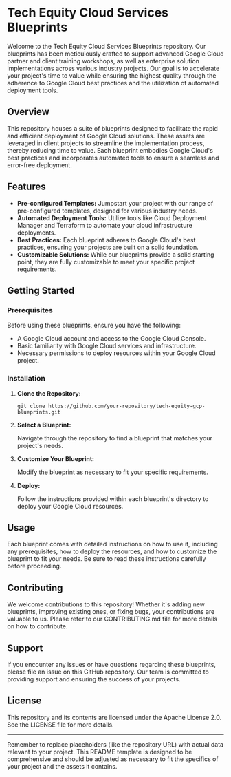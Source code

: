 # Tech Equity Cloud Services Blueprints

Welcome to the Tech Equity Cloud Services Blueprints repository. Our blueprints has been meticulously crafted to support advanced Google Cloud partner and client training workshops, as well as enterprise solution implementations across various industry projects. Our goal is to accelerate your project's time to value while ensuring the highest quality through the adherence to Google Cloud best practices and the utilization of automated deployment tools.

## Overview

This repository houses a suite of blueprints designed to facilitate the rapid and efficient deployment of Google Cloud solutions. These assets are leveraged in client projects to streamline the implementation process, thereby reducing time to value. Each blueprint embodies Google Cloud's best practices and incorporates automated tools to ensure a seamless and error-free deployment.

## Features

- **Pre-configured Templates:** Jumpstart your project with our range of pre-configured templates, designed for various industry needs.
- **Automated Deployment Tools:** Utilize tools like Cloud Deployment Manager and Terraform to automate your cloud infrastructure deployments.
- **Best Practices:** Each blueprint adheres to Google Cloud's best practices, ensuring your projects are built on a solid foundation.
- **Customizable Solutions:** While our blueprints provide a solid starting point, they are fully customizable to meet your specific project requirements.

## Getting Started

### Prerequisites

Before using these blueprints, ensure you have the following:

- A Google Cloud account and access to the Google Cloud Console.
- Basic familiarity with Google Cloud services and infrastructure.
- Necessary permissions to deploy resources within your Google Cloud project.

### Installation

1. **Clone the Repository:**

   ```
   git clone https://github.com/your-repository/tech-equity-gcp-blueprints.git
   ```

2. **Select a Blueprint:**

   Navigate through the repository to find a blueprint that matches your project's needs.

3. **Customize Your Blueprint:**

   Modify the blueprint as necessary to fit your specific requirements.

4. **Deploy:**

   Follow the instructions provided within each blueprint's directory to deploy your Google Cloud resources.

## Usage

Each blueprint comes with detailed instructions on how to use it, including any prerequisites, how to deploy the resources, and how to customize the blueprint to fit your needs. Be sure to read these instructions carefully before proceeding.

## Contributing

We welcome contributions to this repository! Whether it's adding new blueprints, improving existing ones, or fixing bugs, your contributions are valuable to us. Please refer to our CONTRIBUTING.md file for more details on how to contribute.

## Support

If you encounter any issues or have questions regarding these blueprints, please file an issue on this GitHub repository. Our team is committed to providing support and ensuring the success of your projects.

## License

This repository and its contents are licensed under the Apache License 2.0. See the LICENSE file for more details.

---

Remember to replace placeholders (like the repository URL) with actual data relevant to your project. This README template is designed to be comprehensive and should be adjusted as necessary to fit the specifics of your project and the assets it contains.
